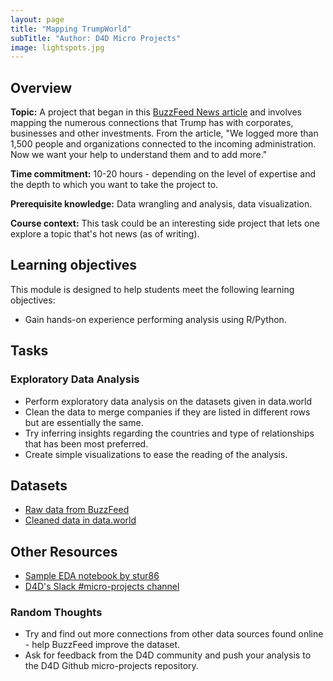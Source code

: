```yaml
---
layout: page
title: "Mapping TrumpWorld"
subTitle: "Author: D4D Micro Projects"
image: lightspots.jpg
---
```


## Overview

<!-- Fill out the following overview information about the assignment. Think about students, instructors, and self-study individuals when writing this information. -->

**Topic:** A project that began in this [BuzzFeed News article](https://www.buzzfeed.com/johntemplon/help-us-map-trumpworld?utm_term=.mmQ6Jd6dK#.qi2yovyvR) and involves mapping the numerous connections that Trump has with corporates, businesses and other investments. From the article, "We logged more than 1,500 people and organizations connected to the incoming administration. Now we want your help to understand them and to add more."

**Time commitment:** 10-20 hours - depending on the level of expertise and the depth to which you want to take the project to.

**Prerequisite knowledge:** Data wrangling and analysis, data visualization.

**Course context:** This task could be an interesting side project that lets one explore a topic that's hot news (as of writing). <!-- If the course you are designing this module for exists and has a public website, please link to the course website. -->


## Learning objectives

<!-- Be as specific as possible. And again, try to make these clear for students, instructors, and individuals pursuing self-study. If you suggest an assessment below, link the assessment to one or more learning objectives. This template provides specific module/assignment objectives and overall course objectives. List only what is appropriate for the assignment. -->

This module is designed to help students meet the following learning objectives:

- Gain hands-on experience performing analysis using R/Python.


## Tasks

<!-- Assignment prompt for students with clear details about what to do to accomplish the learning objectives. This could include a detailed assignment prompt, or a list of possible tasks that students/instructors could choose to engage. Where possible provide links to public examples. Where appropriate, reference specific learning objectives. -->

### Exploratory Data Analysis

- Perform exploratory data analysis on the datasets given in data.world
- Clean the data to merge companies if they are listed in different rows but are essentially the same.
- Try inferring insights regarding the countries and type of relationships that has been most preferred.
- Create simple visualizations to ease the reading of the analysis.

## Datasets
- [Raw data from BuzzFeed](https://www.buzzfeed.com/johntemplon/help-us-map-trumpworld?utm_term=.mmQ6Jd6dK#.qi2yovyvR)
- [Cleaned data in data.world](https://data.world/sya/trumpworld)

## Other Resources
- [Sample EDA notebook by stur86](https://github.com/Data4Democracy/micro-projects/tree/master/trumpworld)
- [D4D's Slack #micro-projects channel](https://datafordemocracy.slack.com/)

### Random Thoughts

* Try and find out more connections from other data sources found online - help BuzzFeed improve the dataset.
* Ask for feedback from the D4D community and push your analysis to the D4D Github micro-projects repository.
